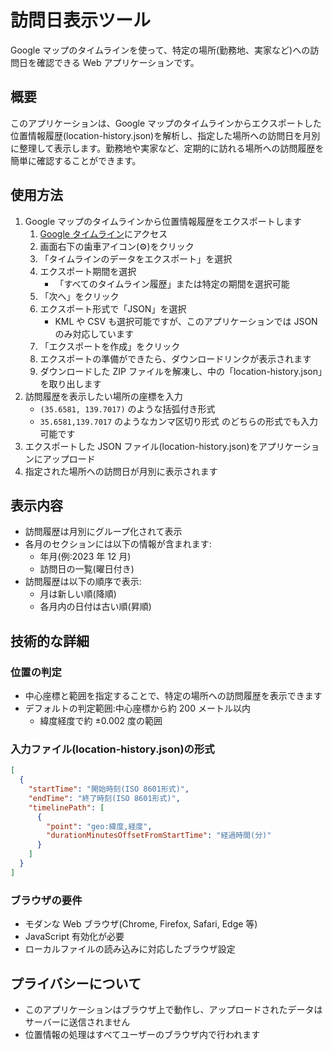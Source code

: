 # 訪問日表示ツール

Google マップのタイムラインを使って、特定の場所(勤務地、実家など)への訪問日を確認できる Web アプリケーションです。

## 概要

このアプリケーションは、Google マップのタイムラインからエクスポートした位置情報履歴(location-history.json)を解析し、指定した場所への訪問日を月別に整理して表示します。勤務地や実家など、定期的に訪れる場所への訪問履歴を簡単に確認することができます。

## 使用方法

1. Google マップのタイムラインから位置情報履歴をエクスポートします
   1. [Google タイムライン](https://timeline.google.com)にアクセス
   2. 画面右下の歯車アイコン(⚙️)をクリック
   3. 「タイムラインのデータをエクスポート」を選択
   4. エクスポート期間を選択
      - 「すべてのタイムライン履歴」または特定の期間を選択可能
   5. 「次へ」をクリック
   6. エクスポート形式で「JSON」を選択
      - KML や CSV も選択可能ですが、このアプリケーションでは JSON のみ対応しています
   7. 「エクスポートを作成」をクリック
   8. エクスポートの準備ができたら、ダウンロードリンクが表示されます
   9. ダウンロードした ZIP ファイルを解凍し、中の「location-history.json」を取り出します
2. 訪問履歴を表示したい場所の座標を入力
   - `(35.6581, 139.7017)` のような括弧付き形式
   - `35.6581,139.7017` のようなカンマ区切り形式
     のどちらの形式でも入力可能です
3. エクスポートした JSON ファイル(location-history.json)をアプリケーションにアップロード
4. 指定された場所への訪問日が月別に表示されます

## 表示内容

- 訪問履歴は月別にグループ化されて表示
- 各月のセクションには以下の情報が含まれます:
  - 年月(例:2023 年 12 月)
  - 訪問日の一覧(曜日付き)
- 訪問履歴は以下の順序で表示:
  - 月は新しい順(降順)
  - 各月内の日付は古い順(昇順)

## 技術的な詳細

### 位置の判定

- 中心座標と範囲を指定することで、特定の場所への訪問履歴を表示できます
- デフォルトの判定範囲:中心座標から約 200 メートル以内
  - 緯度経度で約 ±0.002 度の範囲

### 入力ファイル(location-history.json)の形式

```json
[
  {
    "startTime": "開始時刻(ISO 8601形式)",
    "endTime": "終了時刻(ISO 8601形式)",
    "timelinePath": [
      {
        "point": "geo:緯度,経度",
        "durationMinutesOffsetFromStartTime": "経過時間(分)"
      }
    ]
  }
]
```

### ブラウザの要件

- モダンな Web ブラウザ(Chrome, Firefox, Safari, Edge 等)
- JavaScript 有効化が必要
- ローカルファイルの読み込みに対応したブラウザ設定

## プライバシーについて

- このアプリケーションはブラウザ上で動作し、アップロードされたデータはサーバーに送信されません
- 位置情報の処理はすべてユーザーのブラウザ内で行われます
